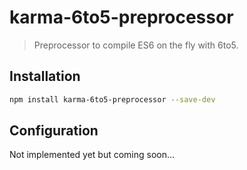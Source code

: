 # karma-6to5-preprocessor

> Preprocessor to compile ES6 on the fly with 6to5.

## Installation

```bash
npm install karma-6to5-preprocessor --save-dev
```

## Configuration

Not implemented yet but coming soon...
